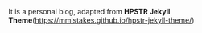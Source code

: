 It is a personal blog, adapted from **HPSTR Jekyll Theme**(https://mmistakes.github.io/hpstr-jekyll-theme/)